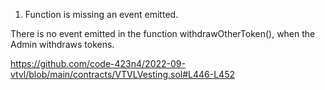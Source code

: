 1. Function is missing an event emitted.

There is no event emitted in the function withdrawOtherToken(), when the Admin withdraws tokens.

https://github.com/code-423n4/2022-09-vtvl/blob/main/contracts/VTVLVesting.sol#L446-L452
